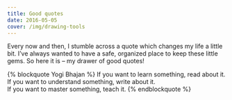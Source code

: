```yaml
---
title: Good quotes
date: 2016-05-05
cover: /img/drawing-tools
---
```


Every now and then, I stumble across a quote which changes my life a little bit. I’ve always wanted to have a safe, organized place to keep these little gems. So here it is – my drawer of good quotes!

{% blockquote Yogi Bhajan %}
If you want to learn something, read about it.  
If you want to understand something, write about it.  
If you want to master something, teach it.
{% endblockquote %}
